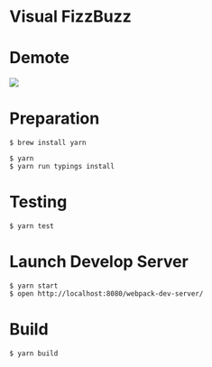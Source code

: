 # Visual FizzBuzz

# Demote

![](https://github.com/ababup1192/visual-fizzbuzz-article/blob/master/demo.gif?raw=true)

# Preparation

```
$ brew install yarn

$ yarn
$ yarn run typings install
```

# Testing
```
$ yarn test
```

# Launch Develop Server

```
$ yarn start
$ open http://localhost:8080/webpack-dev-server/
```

# Build
```
$ yarn build
```

